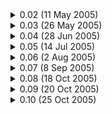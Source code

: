 <details>
     <summary>
           0.02 (11 May 2005)
     </summary>
     
     - Official open patch
     
</details>

<details>
     <summary>
           0.03 (26 May 2005)
     </summary>
     
     - Bugfix
     
</details>

<details>
     <summary>
            0.04 (28 Jun 2005)
     </summary>

     - Complete Version
     
</details>

<details>
     <summary>
            0.05 (14 Jul 2005)
     </summary>
 
     - Summer Items
     - GM Events
     
</details>

<details>
     <summary>
            0.06 (2 Aug 2005)
     </summary>
 
     - Mini games

</details>

<details>
     <summary>
            0.07 (8 Sep 2005)
     </summary>
 
     - New World - Broa
     - Cody and the Theme Park quest

</details>

<details>
     <summary>
            0.08 (18 Oct 2005)
     </summary>
 
     - Improved version
     - Critical Numbers Showing (Purple Numbers)
     - Cash Shop Button Working
     - Game Guard Introduced
     - Nexon first appearance

</details>

<details>
     <summary>
            0.09 (20 Oct 2005)
     </summary>
 
     - Bugfix

</details>

<details>
     <summary>
            0.10 (25 Oct 2005)
     </summary>
 
     - Halloween Quest
     
</details>
